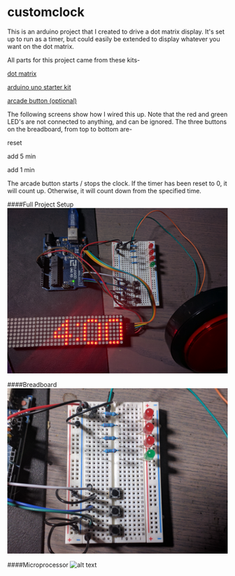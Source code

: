 # customclock

This is an arduino project that I created to drive a dot matrix display.  It's set up to run as a timer, but could easily be extended to display whatever you want on the dot matrix.

All parts for this project came from these kits-

[dot matrix](https://www.amazon.com/WGCD-MAX7219-Display-Arduino-Microcontroller/dp/B07FT6MZ7R/ref=asc_df_B07FT6MZ7R/?tag=hyprod-20&linkCode=df0&hvadid=295668195801&hvpos=1o2&hvnetw=g&hvrand=17697394606262929734&hvpone=&hvptwo=&hvqmt=&hvdev=c&hvdvcmdl=&hvlocint=&hvlocphy=9053098&hvtargid=pla-528229147177&psc=1)

[arduino uno starter kit](https://www.amazon.com/Elegoo-EL-KIT-004-Project-Starter-Tutorial/dp/B01DGD2GAO/ref=sr_1_9?ie=UTF8&qid=1539102624&sr=8-9&keywords=arduino+uno+starter+kit)

[arcade button (optional)](https://www.amazon.com/Easyget-Shaped-Illuminated-Self-resetting-Projects/dp/B00XRC9URW/ref=sr_1_6?ie=UTF8&qid=1539102698&sr=8-6&keywords=arcade+button)

The following screens show how I wired this up.  Note that the red and green LED's are not connected to anything, and can be ignored.  The three buttons on the breadboard, from top to bottom are-

reset

add 5 min

add 1 min

The arcade button starts / stops the clock.  If the timer has been reset to 0, it will count up.  Otherwise, it will count down from the specified time.

####Full Project Setup
![alt text](https://github.com/codersblock/customclock/blob/master/screens/full.jpg "full project setup")

####Breadboard
![alt text](https://github.com/codersblock/customclock/blob/master/screens/breadboard.jpg "breadboard")

####Microprocessor
![alt text](https://github.com/codersblock/customclock/blob/master/screens/micro.jpg "microprocessor")
